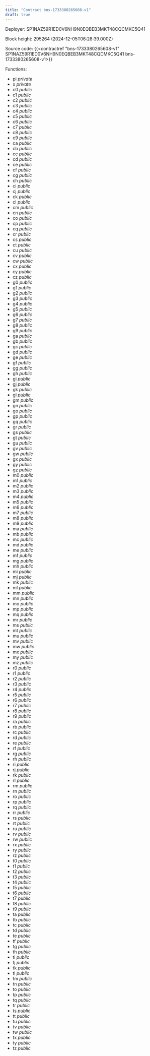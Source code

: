 ```yaml
---
title: "Contract bns-1733380265608-v1"
draft: true
---
```

Deployer: SP1NAZ59R1ED0V6NH9N0EQBEB3MKT48CQCMKC5Q41


 



Block height: 295264 (2024-12-05T06:28:39.000Z)

Source code: {{<contractref "bns-1733380265608-v1" SP1NAZ59R1ED0V6NH9N0EQBEB3MKT48CQCMKC5Q41 bns-1733380265608-v1>}}

Functions:

* pi _private_
* x _private_
* c0 _public_
* c1 _public_
* c2 _public_
* c3 _public_
* c4 _public_
* c5 _public_
* c6 _public_
* c7 _public_
* c8 _public_
* c9 _public_
* ca _public_
* cb _public_
* cc _public_
* cd _public_
* ce _public_
* cf _public_
* cg _public_
* ch _public_
* ci _public_
* cj _public_
* ck _public_
* cl _public_
* cm _public_
* cn _public_
* co _public_
* cp _public_
* cq _public_
* cr _public_
* cs _public_
* ct _public_
* cu _public_
* cv _public_
* cw _public_
* cx _public_
* cy _public_
* cz _public_
* g0 _public_
* g1 _public_
* g2 _public_
* g3 _public_
* g4 _public_
* g5 _public_
* g6 _public_
* g7 _public_
* g8 _public_
* g9 _public_
* ga _public_
* gb _public_
* gc _public_
* gd _public_
* ge _public_
* gf _public_
* gg _public_
* gh _public_
* gi _public_
* gj _public_
* gk _public_
* gl _public_
* gm _public_
* gn _public_
* go _public_
* gp _public_
* gq _public_
* gr _public_
* gs _public_
* gt _public_
* gu _public_
* gv _public_
* gw _public_
* gx _public_
* gy _public_
* gz _public_
* m0 _public_
* m1 _public_
* m2 _public_
* m3 _public_
* m4 _public_
* m5 _public_
* m6 _public_
* m7 _public_
* m8 _public_
* m9 _public_
* ma _public_
* mb _public_
* mc _public_
* md _public_
* me _public_
* mf _public_
* mg _public_
* mh _public_
* mi _public_
* mj _public_
* mk _public_
* ml _public_
* mm _public_
* mn _public_
* mo _public_
* mp _public_
* mq _public_
* mr _public_
* ms _public_
* mt _public_
* mu _public_
* mv _public_
* mw _public_
* mx _public_
* my _public_
* mz _public_
* r0 _public_
* r1 _public_
* r2 _public_
* r3 _public_
* r4 _public_
* r5 _public_
* r6 _public_
* r7 _public_
* r8 _public_
* r9 _public_
* ra _public_
* rb _public_
* rc _public_
* rd _public_
* re _public_
* rf _public_
* rg _public_
* rh _public_
* ri _public_
* rj _public_
* rk _public_
* rl _public_
* rm _public_
* rn _public_
* ro _public_
* rp _public_
* rq _public_
* rr _public_
* rs _public_
* rt _public_
* ru _public_
* rv _public_
* rw _public_
* rx _public_
* ry _public_
* rz _public_
* t0 _public_
* t1 _public_
* t2 _public_
* t3 _public_
* t4 _public_
* t5 _public_
* t6 _public_
* t7 _public_
* t8 _public_
* t9 _public_
* ta _public_
* tb _public_
* tc _public_
* td _public_
* te _public_
* tf _public_
* tg _public_
* th _public_
* ti _public_
* tj _public_
* tk _public_
* tl _public_
* tm _public_
* tn _public_
* to _public_
* tp _public_
* tq _public_
* tr _public_
* ts _public_
* tt _public_
* tu _public_
* tv _public_
* tw _public_
* tx _public_
* ty _public_
* tz _public_
